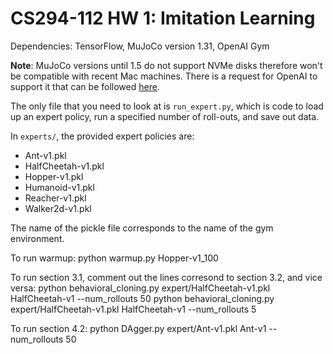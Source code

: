 # CS294-112 HW 1: Imitation Learning

Dependencies: TensorFlow, MuJoCo version 1.31, OpenAI Gym

**Note**: MuJoCo versions until 1.5 do not support NVMe disks therefore won't be compatible with recent Mac machines.
There is a request for OpenAI to support it that can be followed [here](https://github.com/openai/gym/issues/638).

The only file that you need to look at is `run_expert.py`, which is code to load up an expert policy, run a specified number of roll-outs, and save out data.

In `experts/`, the provided expert policies are:
* Ant-v1.pkl
* HalfCheetah-v1.pkl
* Hopper-v1.pkl
* Humanoid-v1.pkl
* Reacher-v1.pkl
* Walker2d-v1.pkl

The name of the pickle file corresponds to the name of the gym environment.


To run warmup:
	python warmup.py Hopper-v1_100

To run section 3.1, comment out the lines corresond to section 3.2, and vice versa:
	python behavioral_cloning.py expert/HalfCheetah-v1.pkl HalfCheetah-v1 --num_rollouts 50
	python behavioral_cloning.py expert/HalfCheetah-v1.pkl HalfCheetah-v1 --num_rollouts 5

To run section 4.2:
	python DAgger.py expert/Ant-v1.pkl Ant-v1 --num_rollouts 50